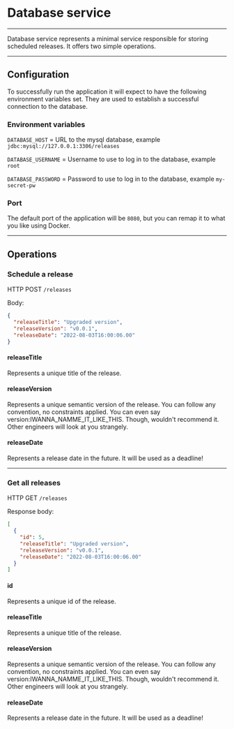 # Database service

---

Database service represents a minimal service responsible for storing scheduled releases.
It offers two simple operations.

---

## Configuration

To successfully run the application it will expect to have the following
environment variables set. They are used to establish a successful connection to the database.

### Environment variables

`DATABASE_HOST` = URL to the mysql database, example `jdbc:mysql://127.0.0.1:3306/releases`

`DATABASE_USERNAME` = Username to use to log in to the database, example `root`

`DATABASE_PASSWORD` = Password to use to log in to the database, example `my-secret-pw`

### Port

The default port of the application will be `8080`, but you can remap it to what you like
using Docker.

---

## Operations

### Schedule a release
HTTP POST `/releases`

Body:

```json
{
  "releaseTitle": "Upgraded version",
  "releaseVersion": "v0.0.1",
  "releaseDate": "2022-08-03T16:00:06.00"
}
```
#### releaseTitle
Represents a unique title of the release.

#### releaseVersion
Represents a unique semantic version of the release. You can follow any convention, no
constraints applied. You can even say version:IWANNA_NAMME_IT_LIKE_THIS. Though,
wouldn't recommend it. Other engineers will look at you strangely.

#### releaseDate
Represents a release date in the future. It will be used as a deadline!

---
### Get all releases
HTTP GET `/releases`

Response body:
```json
[
  {
    "id": 5,
    "releaseTitle": "Upgraded version",
    "releaseVersion": "v0.0.1",
    "releaseDate": "2022-08-03T16:00:06.00"
  }
]
```

#### id
Represents a unique id of the release.

#### releaseTitle
Represents a unique title of the release.

#### releaseVersion
Represents a unique semantic version of the release. You can follow any convention, no
constraints applied. You can even say version:IWANNA_NAMME_IT_LIKE_THIS. Though,
wouldn't recommend it. Other engineers will look at you strangely.

#### releaseDate
Represents a release date in the future. It will be used as a deadline!
